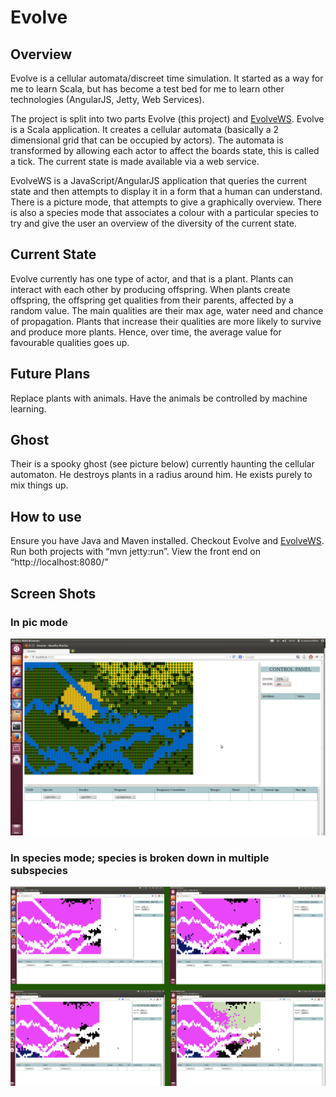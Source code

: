 # Evolve
## Overview
Evolve is a cellular automata/discreet time simulation. It started as a way for me to learn Scala, but has become a test bed for me to learn other technologies (AngularJS, Jetty, Web Services).

The project is split into two parts Evolve (this project) and [EvolveWS](https://github.com/Graeme-Miller/EvolveWS). Evolve is a Scala application. It creates a cellular automata (basically a 2 dimensional grid that can be occupied by actors). The automata is transformed by allowing each actor to affect the boards state, this is called a tick. The current state is made available via a web service.

EvolveWS is a JavaScript/AngularJS application that queries the current state and then attempts to display it in a form that a human can understand. There is a picture mode, that attempts to give a graphically overview. There is also a species mode that associates a colour with a particular species to try and give the user an overview of the diversity of the current state.

## Current State
Evolve currently has one type of actor, and that is a plant. Plants can interact with each other by producing offspring. When plants create offspring, the offspring get qualities from their parents, affected by a random value. The main qualities are their max age, water need and chance of propagation. Plants that increase their qualities are more likely to survive and produce more plants. Hence, over time, the average value for favourable qualities goes up.

## Future Plans
Replace plants with animals. Have the animals be controlled by machine learning.

## Ghost
Their is a spooky ghost (see picture below) currently haunting the cellular automaton. He destroys plants in a radius around him. He exists purely to mix things up.

## How to use
Ensure you have Java and Maven installed. Checkout Evolve and [EvolveWS](https://github.com/Graeme-Miller/EvolveWS). Run both projects with “mvn jetty:run”. View the front end on “http://localhost:8080/”

## Screen Shots
### In pic mode
![alt text](https://github.com/Graeme-Miller/Evolve/blob/master/img/inprogress.png "In pic mode")

### In species mode; species is broken down in multiple subspecies
![alt text](https://github.com/Graeme-Miller/Evolve/blob/master/img/merged.png "In species mode; species is broken down in multiple subspecies")
